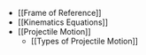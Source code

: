 - [[Frame of Reference]]
- [[Kinematics Equations]]
- [[Projectile Motion]]
	- [[Types of Projectile Motion]]